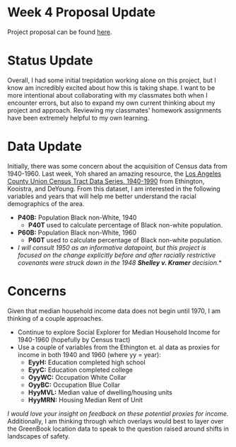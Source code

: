 # <hl> Week 4 Proposal Update
  Project proposal can be found [here](https://github.com/dmmurphy06/GISproject/tree/main/Group%20Assignments).
# <hl> Status Update
  Overall, I had some initial trepidation working alone on this project, but I know am incredibly excited about how this is taking shape. I want to be more intentional about collaborating with my classmates both when I encounter errors, but also to expand my own current thinking about my project and approach. Reviewing my classmates' homework assignments have been extremely helpful to my own learning.
# <hl> Data Update
  Initially, there was some concern about the acquisition of Census data from 1940-1960. Last week, Yoh shared an amazing resource, the [Los Angeles County Union Census Tract Data Series, 1940-1990](https://drive.google.com/drive/folders/1KiflC3DOQJoo_DTiZGzbr3-_QhvTh1nl?usp=sharing) from Ethington, Kooistra, and DeYoung.  From this dataset, I am interested in the following variables and years that will help me better understand the racial demographics of the area.
  * **P40B:** Population Black non-White, 1940 
    * **P40T** used to calculate percentage of Black non-white population.
  * **P60B:** Population Black non-White, 1960
    * **P60T** used to calculate percentage of Black non-white population.
  * *I will consult 1950 as an informative datapoint, but this project is focused on the change explicitly before and after racially restrictive covenants were struck down in the 1948 **Shelley v. Kramer** decision.**
# <hl> Concerns
Given that median household income data does not begin until 1970, I am thinking of a couple approaches.
  * Continue to explore Social Explorer for Median Household Income for 1940-1960 (hopefully by Census tract)
  * Use a couple of variables from the Ethington et. al data as proxies for income in both 1940 and 1960 (where yy = year):
    * **EyyH:**	Education completed high school 
    * **EyyC:**	Education completed college 
    * **OyyWC:**	Occupation White Collar
    * **OyyBC:**	Occupation Blue Collar
    * **HyyMVL:**	Median value of dwelling/housing units
    * **HyyMRN:**	Housing Median Rent of Unit

  *I would love your insight on feedback on these potential proxies for income.*
Additionally, I am thinking through which overlays would best to layer over the GreenBook location data to speak to the question raised around shifts in landscapes of safety.

